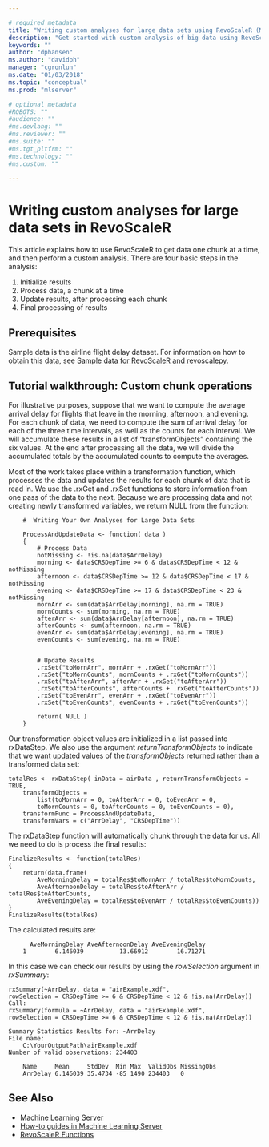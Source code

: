 ```yaml
---

# required metadata
title: "Writing custom analyses for large data sets using RevoScaleR (Machine Learning Server) "
description: "Get started with custom analysis of big data using RevoScaleR functions in Machine Learning Server."
keywords: ""
author: "dphansen"
ms.author: "davidph"
manager: "cgronlun"
ms.date: "01/03/2018"
ms.topic: "conceptual"
ms.prod: "mlserver"

# optional metadata
#ROBOTS: ""
#audience: ""
#ms.devlang: ""
#ms.reviewer: ""
#ms.suite: ""
#ms.tgt_pltfrm: ""
#ms.technology: ""
#ms.custom: ""

---
```


# Writing custom analyses for large data sets in RevoScaleR

This article explains how to use RevoScaleR to get data one chunk at a time, and then perform a custom analysis. There are four basic steps in the analysis:

1.  Initialize results
2.  Process data, a chunk at a time
3.  Update results, after processing each chunk
4.  Final processing of results

## Prerequisites

Sample data is the airline flight delay dataset. For information on how to obtain this data, see [Sample data for RevoScaleR and revoscalepy](sample-built-in-data.md).

## Tutorial walkthrough: Custom chunk operations

For illustrative purposes, suppose that we want to compute the average arrival delay for flights that leave in the morning, afternoon, and evening. For each chunk of data, we need to compute the sum of arrival delay for each of the three time intervals, as well as the counts for each interval. We will accumulate these results in a list of “transformObjects” containing the six values. At the end after processing all the data, we will divide the accumulated totals by the accumulated counts to compute the averages.

Most of the work takes place within a transformation function, which processes the data and updates the results for each chunk of data that is read in. We use the .rxGet and .rxSet functions to store information from one pass of the data to the next. Because we are processing data and not creating newly transformed variables, we return NULL from the function:

```
	#  Writing Your Own Analyses for Large Data Sets

	ProcessAndUpdateData <- function( data )
	{
		# Process Data
		notMissing <- !is.na(data$ArrDelay)
		morning <- data$CRSDepTime >= 6 & data$CRSDepTime < 12 & notMissing
		afternoon <- data$CRSDepTime >= 12 & data$CRSDepTime < 17 & notMissing
		evening <- data$CRSDepTime >= 17 & data$CRSDepTime < 23 & notMissing
		mornArr <- sum(data$ArrDelay[morning], na.rm = TRUE)      
		mornCounts <- sum(morning, na.rm = TRUE)
		afterArr <- sum(data$ArrDelay[afternoon], na.rm = TRUE)
		afterCounts <- sum(afternoon, na.rm = TRUE)
		evenArr <- sum(data$ArrDelay[evening], na.rm = TRUE)
		evenCounts <- sum(evening, na.rm = TRUE)


		# Update Results
		.rxSet("toMornArr", mornArr + .rxGet("toMornArr"))
		.rxSet("toMornCounts", mornCounts + .rxGet("toMornCounts"))
		.rxSet("toAfterArr", afterArr + .rxGet("toAfterArr"))
		.rxSet("toAfterCounts", afterCounts + .rxGet("toAfterCounts"))
		.rxSet("toEvenArr", evenArr + .rxGet("toEvenArr"))
		.rxSet("toEvenCounts", evenCounts + .rxGet("toEvenCounts"))

		return( NULL )
	}
```


Our transformation object values are initialized in a list passed into rxDataStep. We also use the argument *returnTransformObjects* to indicate that we want updated values of the *transformObjects* returned rather than a transformed data set:

```
totalRes <- rxDataStep( inData = airData , returnTransformObjects = TRUE,
	transformObjects =
		list(toMornArr = 0, toAfterArr = 0, toEvenArr = 0,
		toMornCounts = 0, toAfterCounts = 0, toEvenCounts = 0),
	transformFunc = ProcessAndUpdateData,
	transformVars = c("ArrDelay", "CRSDepTime"))
```


The rxDataStep function will automatically chunk through the data for us. All we need to do is process the final results:

```
FinalizeResults <- function(totalRes)
{
	return(data.frame(
		AveMorningDelay = totalRes$toMornArr / totalRes$toMornCounts,
		AveAfternoonDelay = totalRes$toAfterArr / totalRes$toAfterCounts,
		AveEveningDelay = totalRes$toEvenArr / totalRes$toEvenCounts))
}
FinalizeResults(totalRes)
```


The calculated results are:

```
	  AveMorningDelay AveAfternoonDelay AveEveningDelay
	1        6.146039          13.66912        16.71271
```


In this case we can check our results by using the *rowSelection* argument in *rxSummary*:

```
rxSummary(~ArrDelay, data = "airExample.xdf",
rowSelection = CRSDepTime >= 6 & CRSDepTime < 12 & !is.na(ArrDelay))
Call:
rxSummary(formula = ~ArrDelay, data = "airExample.xdf",
rowSelection = CRSDepTime >= 6 & CRSDepTime < 12 & !is.na(ArrDelay))

Summary Statistics Results for: ~ArrDelay
File name:
	C:\YourOutputPath\airExample.xdf
Number of valid observations: 234403

	Name     Mean     StdDev  Min Max  ValidObs MissingObs
	ArrDelay 6.146039 35.4734 -85 1490 234403   0
```


## See Also

+ [Machine Learning Server](../what-is-machine-learning-server.md)
+ [How-to guides in Machine Learning Server](how-to-introduction.md)
+ [RevoScaleR Functions](~/r-reference/revoscaler/revoscaler.md)
